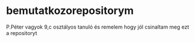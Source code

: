 # bemutatkozorepositorym
P.Péter vagyok 9,c osztályos tanuló
és remelem hogy jól csinaltam meg ezt a repositoryt 
